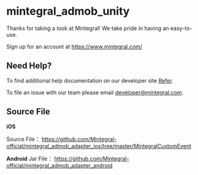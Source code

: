 # mintegral_admob_unity

Thanks for taking a look at Mintegral! We take pride in having an easy-to-use.

Sign up for an account at https://www.mintegral.com/

## Need Help? 

To find additional help documentation on our developer site [Refer](http://cdn-adn.rayjump.com/cdn-adn/v2/markdown_v2/index.html?file=sdk-m_sdk_admob-unity&lang=en).

To file an issue with our team please email <developer@mintegral.com>.


## Source File

**iOS**

Source File：  https://github.com/Mintegral-official/mintegral_admob_adapter_ios/tree/master/MintegralCustomEvent



**Android**
Jar File：  https://github.com/Mintegral-official/mintegral_admob_adapter_android
